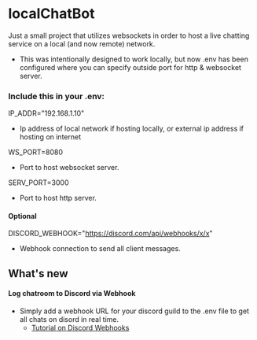 # localChatBot

Just a small project that utilizes websockets in order to host a live chatting service on a local (and now remote) network. 

* This was intentionally designed to work locally, but now .env has been configured where you can specify outside port for http & websocket server.

### Include this in your .env: 

IP_ADDR="192.168.1.10" 
* Ip address of local network if hosting locally, or external ip address if hosting on internet

WS_PORT=8080
* Port to host websocket server.

SERV_PORT=3000
* Port to host http server.

#### Optional

DISCORD_WEBHOOK="https://discord.com/api/webhooks/x/x"
* Webhook connection to send all client messages.

## What's new 
#### Log chatroom to Discord via Webhook
* Simply add a webhook URL for your discord guild to the .env file to get all chats on disord in real time.
    * [Tutorial on Discord Webhooks](https://www.youtube.com/watch?v=zxi926qhP7w)
